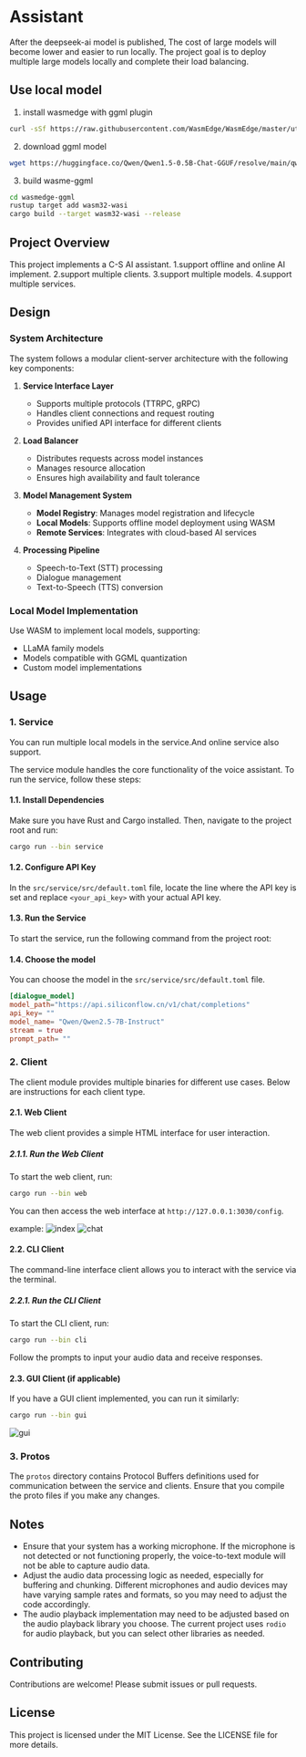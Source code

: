 # Assistant
After the deepseek-ai model is published, The cost of large models will become lower and easier to run locally. The project goal is to deploy multiple large models locally and complete their load balancing.


## Use local model

1. install wasmedge with ggml plugin
``` sh
curl -sSf https://raw.githubusercontent.com/WasmEdge/WasmEdge/master/utils/install.sh | bash -s -- --plugins wasi_nn-ggml
```

2. download ggml model
``` sh
wget https://huggingface.co/Qwen/Qwen1.5-0.5B-Chat-GGUF/resolve/main/qwen1_5-0_5b-chat-q2_k.gguf
```

3. build wasme-ggml
``` sh
cd wasmedge-ggml
rustup target add wasm32-wasi
cargo build --target wasm32-wasi --release
```

## Project Overview

This project implements a C-S AI assistant. 
1.support offline and online AI implement. 
2.support multiple clients.
3.support multiple models.
4.support multiple services.



## Design
### System Architecture
The system follows a modular client-server architecture with the following key components:

1. **Service Interface Layer**
   - Supports multiple protocols (TTRPC, gRPC)
   - Handles client connections and request routing
   - Provides unified API interface for different clients

2. **Load Balancer**
   - Distributes requests across model instances
   - Manages resource allocation
   - Ensures high availability and fault tolerance

3. **Model Management System**
   - **Model Registry**: Manages model registration and lifecycle
   - **Local Models**: Supports offline model deployment using WASM
   - **Remote Services**: Integrates with cloud-based AI services

4. **Processing Pipeline**
   - Speech-to-Text (STT) processing
   - Dialogue management
   - Text-to-Speech (TTS) conversion



### Local Model Implementation
Use WASM to implement local models, supporting:
- LLaMA family models
- Models compatible with GGML quantization
- Custom model implementations

## Usage

### 1. Service
You can run multiple local models in the service.And online service also support.

The service module handles the core functionality of the voice assistant. To run the service, follow these steps:

#### 1.1. Install Dependencies

Make sure you have Rust and Cargo installed. Then, navigate to the project root and run:

``` sh
cargo run --bin service
```

#### 1.2. Configure API Key

In the `src/service/src/default.toml` file, locate the line where the API key is set and replace `<your_api_key>` with your actual API key.

#### 1.3. Run the Service

To start the service, run the following command from the project root:
#### 1.4. Choose the model

You can choose the model in the `src/service/src/default.toml` file.

``` toml
[dialogue_model]
model_path="https://api.siliconflow.cn/v1/chat/completions"
api_key= ""
model_name= "Qwen/Qwen2.5-7B-Instruct"
stream = true
prompt_path= ""
```

### 2. Client

The client module provides multiple binaries for different use cases. Below are instructions for each client type.

#### 2.1. Web Client

The web client provides a simple HTML interface for user interaction.

##### 2.1.1. Run the Web Client

To start the web client, run:
``` sh
cargo run --bin web
``` 
You can then access the web interface at `http://127.0.0.1:3030/config`.

example:
![index](images/index.png)
![chat](images/chat.png)

#### 2.2. CLI Client

The command-line interface client allows you to interact with the service via the terminal.

##### 2.2.1. Run the CLI Client

To start the CLI client, run:
``` sh
cargo run --bin cli
```
Follow the prompts to input your audio data and receive responses.

#### 2.3. GUI Client (if applicable)

If you have a GUI client implemented, you can run it similarly:
``` sh
cargo run --bin gui
``` 
![gui](images/UIChat.png)

### 3. Protos

The `protos` directory contains Protocol Buffers definitions used for communication between the service and clients. Ensure that you compile the proto files if you make any changes.

## Notes

- Ensure that your system has a working microphone. If the microphone is not detected or not functioning properly, the voice-to-text module will not be able to capture audio data.
- Adjust the audio data processing logic as needed, especially for buffering and chunking. Different microphones and audio devices may have varying sample rates and formats, so you may need to adjust the code accordingly.
- The audio playback implementation may need to be adjusted based on the audio playback library you choose. The current project uses `rodio` for audio playback, but you can select other libraries as needed.

## Contributing

Contributions are welcome! Please submit issues or pull requests.

## License

This project is licensed under the MIT License. See the LICENSE file for more details.